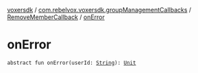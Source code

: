 [voxersdk](../../index.md) / [com.rebelvox.voxersdk.groupManagementCallbacks](../index.md) / [RemoveMemberCallback](index.md) / [onError](./on-error.md)

# onError

`abstract fun onError(userId: `[`String`](https://kotlinlang.org/api/latest/jvm/stdlib/kotlin/-string/index.html)`): `[`Unit`](https://kotlinlang.org/api/latest/jvm/stdlib/kotlin/-unit/index.html)
